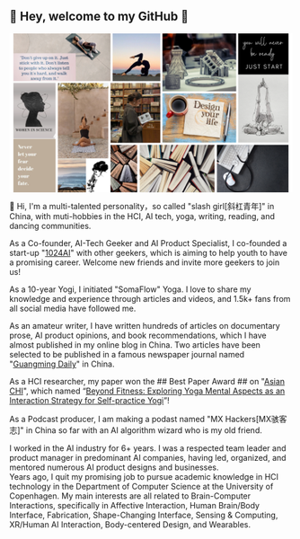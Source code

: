 ## 👋 Hey, welcome to my GitHub 👋
<a href="URL_REDIRECT" target="blank"><img align="center" src="https://github.com/montaneH/MengtingHuang/blob/main/collage.png" height="" /></a>


👋 Hi, I'm a multi-talented personality，so called "slash girl[斜杠青年]" in China, with muti-hobbies in the HCI, AI tech, yoga, writing, reading, and dancing communities. 

As a Co-founder, AI-Tech Geeker and AI Product Specialist, I co-founded a start-up "[1024AI](https://1024ai.com/)" with other geekers, which is aiming to help youth to have a promising career. Welcome new friends and invite more geekers to join us!

As a 10-year Yogi, I initiated "SomaFlow" Yoga. I love to share my knowledge and experience through articles and videos, and 1.5k+ fans from all social media have followed me. 

As an amateur writer, I have written hundreds of articles on documentary prose, AI product opinions, and book recommendations, which I have almost published in my online blog in China. Two articles have been selected to be published in a famous newspaper journal named "[Guangming Daily](https://en.wikipedia.org/wiki/Guangming_Daily)" in China.

As a HCI researcher, my paper won the ## Best Paper Award ## on "[Asian CHI](https://www.asianchi.net/)", which named “[Beyond Fitness: Exploring Yoga Mental Aspects as an Interaction Strategy for Self-practice Yogi](https://montanehwang.notion.site/Beyond-Fitness-Exploring-Yoga-Mental-Aspects-as-an-Interaction-Strategy-for-Self-practice-Yogi-1d7aa4afc06b80f79c7ee90579e3604d?pvs=4)”!

As a Podcast producer, I am making a podast named "MX Hackers[MX骇客志]" in China so far with an AI algorithm wizard who is my old friend.

I worked in the AI industry for 6+ years. I was a respected team leader and product manager in predominant AI companies, having led, organized, and mentored numerous AI product designs and businesses.  
Years ago, I quit my promising job to pursue academic knowledge in HCI technology in the Department of Computer Science at the University of Copenhagen. My main interests are all related to Brain-Computer Interactions, specifically in Affective Interaction, Human Brain/Body Interface, Fabrication, Shape-Changing Interface, Sensing \& Computing, XR/Human AI Interaction, Body-centered Design, and Wearables. 


